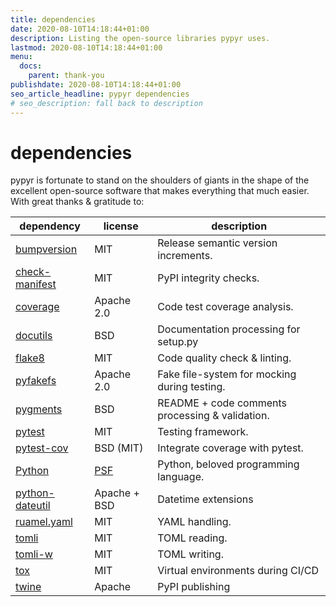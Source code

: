```yaml
---
title: dependencies
date: 2020-08-10T14:18:44+01:00
description: Listing the open-source libraries pypyr uses.
lastmod: 2020-08-10T14:18:44+01:00
menu:
  docs:
    parent: thank-you
publishdate: 2020-08-10T14:18:44+01:00
seo_article_headline: pypyr dependencies
# seo_description: fall back to description
---
```

# dependencies
pypyr is fortunate to stand on the shoulders of giants in the shape of the 
excellent open-source software that makes everything that much easier. With 
great thanks & gratitude to:

| dependency | license | description |
|------------|---------|-------------|
| [bumpversion](https://pypi.org/project/bumpversion/) | MIT | Release semantic version increments. |
| [check-manifest](https://pypi.org/project/check-manifest/) | MIT | PyPI integrity checks. |
| [coverage](https://coverage.readthedocs.io/) | Apache 2.0 | Code test coverage analysis. |
| [docutils](https://docutils.sourceforge.io) | BSD | Documentation processing for setup.py |
| [flake8](https://flake8.pycqa.org) | MIT | Code quality check & linting. |
| [pyfakefs](https://github.com/jmcgeheeiv/pyfakefs) | Apache 2.0 | Fake file-system for mocking during testing. |
| [pygments](https://pygments.org) | BSD | README + code comments processing & validation. |
| [pytest](https://docs.pytest.org/) | MIT | Testing framework. |
| [pytest-cov](https://pypi.org/project/pytest-cov/) | BSD (MIT) | Integrate coverage with pytest. |
| [Python](https://www.python.org) | [PSF](https://docs.python.org/3/license.html) | Python, beloved programming language. |
| [python-dateutil](https://dateutil.readthedocs.io/) | Apache + BSD | Datetime extensions |
| [ruamel.yaml](https://yaml.readthedocs.io/) | MIT | YAML handling. |
| [tomli](https://github.com/hukkin/tomli) | MIT | TOML reading. |
| [tomli-w](https://github.com/hukkin/tomli-w) | MIT | TOML writing. |
| [tox](https://tox.readthedocs.io/) | MIT | Virtual environments during CI/CD |
| [twine](https://twine.readthedocs.io/) | Apache | PyPI publishing |